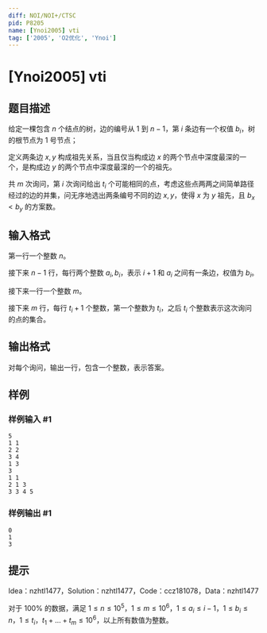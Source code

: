 ```yaml
---
diff: NOI/NOI+/CTSC
pid: P8205
name: [Ynoi2005] vti
tag: ['2005', 'O2优化', 'Ynoi']
---
```

# [Ynoi2005] vti
## 题目描述

给定一棵包含 $n$ 个结点的树，边的编号从 $1$ 到 $n-1$，第 $i$ 条边有一个权值 $b_i$，树的根节点为 $1$ 号节点；

定义两条边 $x,y$ 构成祖先关系，当且仅当构成边 $x$ 的两个节点中深度最深的一个，是构成边 $y$ 的两个节点中深度最深的一个的祖先。

共 $m$ 次询问，第 $i$ 次询问给出 $t_i$ 个可能相同的点，考虑这些点两两之间简单路径经过的边的并集，问无序地选出两条编号不同的边 $x,y$，使得 $x$ 为 $y$ 祖先，且 $b_x<b_y$ 的方案数。
## 输入格式

第一行一个整数 $n$。

接下来 $n-1$ 行，每行两个整数 $a_i,b_i$，表示 $i+1$ 和 $a_i$ 之间有一条边，权值为 $b_i$。

接下来一行一个整数 $m$。

接下来 $m$ 行，每行 $t_i+1$ 个整数，第一个整数为 $t_i$，之后 $t_i$ 个整数表示这次询问的点的集合。
## 输出格式

对每个询问，输出一行，包含一个整数，表示答案。
## 样例

### 样例输入 #1
```
5
1 1
2 2
3 4
1 3
3
1 1
2 1 3
3 3 4 5
```
### 样例输出 #1
```
0
1
3
```
## 提示

Idea：nzhtl1477，Solution：nzhtl1477，Code：ccz181078，Data：nzhtl1477

对于 $100\%$ 的数据，满足 $1\le n\le 10^5$，$1\le m\le 10^6$，$1\le a_i\le i-1$，$1\le b_i\le n$，$1\le t_i$，$t_1+\dots+t_m\le 10^6$，以上所有数值为整数。
